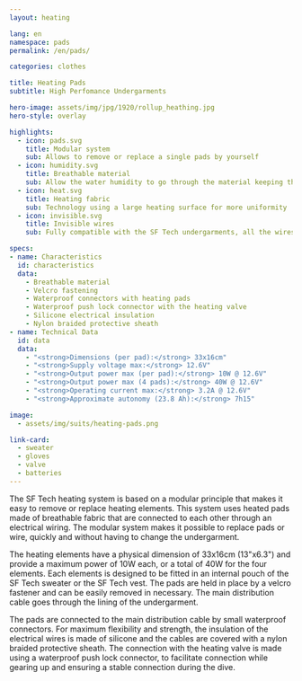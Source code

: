 ```yaml
---
layout: heating

lang: en
namespace: pads
permalink: /en/pads/

categories: clothes

title: Heating Pads
subtitle: High Perfomance Undergarments

hero-image: assets/img/jpg/1920/rollup_heathing.jpg
hero-style: overlay

highlights:
  - icon: pads.svg
    title: Modular system
    sub: Allows to remove or replace a single pads by yourself
  - icon: humidity.svg
    title: Breathable material
    sub: Allow the water humidity to go through the material keeping the skin dry and warm
  - icon: heat.svg
    title: Heating fabric
    sub: Technology using a large heating surface for more uniformity
  - icon: invisible.svg
    title: Invisible wires
    sub: Fully compatible with the SF Tech undergarments, all the wires for the heating pads are hidden inside the lining of the sweater

specs:
- name: Characteristics
  id: characteristics
  data:
    - Breathable material
    - Velcro fastening
    - Waterproof connectors with heating pads
    - Waterproof push lock connector with the heating valve
    - Silicone electrical insulation
    - Nylon braided protective sheath
- name: Technical Data
  id: data
  data:
    - "<strong>Dimensions (per pad):</strong> 33x16cm"
    - "<strong>Supply voltage max:</strong> 12.6V"
    - "<strong>Output power max (per pad):</strong> 10W @ 12.6V"
    - "<strong>Output power max (4 pads):</strong> 40W @ 12.6V"
    - "<strong>Operating current max:</strong> 3.2A @ 12.6V"
    - "<strong>Approximate autonomy (23.8 Ah):</strong> 7h15"

image:
  - assets/img/suits/heating-pads.png

link-card:
  - sweater
  - gloves
  - valve
  - batteries
---
```

The SF Tech heating system is based on a modular principle that makes it easy to remove or replace heating elements. This system uses heated pads made of breathable fabric that are connected to each other through an electrical wiring. The modular system makes it possible to replace pads or wire, quickly and without having to change the undergarment.

The heating elements have a physical dimension of 33x16cm (13"x6.3") and provide a maximum power of 10W each, or a total of 40W for the four elements. Each elements is designed to be fitted in an internal pouch of the SF Tech sweater or the SF Tech vest. The pads are held in place by a velcro fastener and can be easily removed in necessary. The main distribution cable goes through the lining of the undergarment.

The pads are connected to the main distribution cable by small waterproof connectors. For maximum flexibility and strength, the insulation of the electrical wires is made of silicone and the cables are covered with a nylon braided protective sheath. The connection with the heating valve is made using a waterproof push lock connector, to facilitate connection while gearing up and ensuring a stable connection during the dive.


